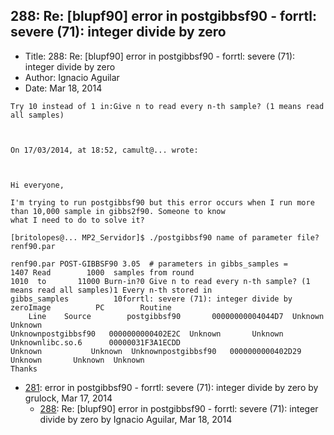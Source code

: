 ## 288: Re: [blupf90] error in postgibbsf90 - forrtl: severe (71): integer divide by zero

- Title: 288: Re: [blupf90] error in postgibbsf90 - forrtl: severe (71): integer divide by zero
- Author: Ignacio Aguilar
- Date: Mar 18, 2014
```
Try 10 instead of 1 in:Give n to read every n-th sample? (1 means read all samples)



On 17/03/2014, at 18:52, camult@... wrote:



Hi everyone, 

I'm trying to run postgibbsf90 but this error occurs when I run more than 10,000 sample in gibbs2f90. Someone to know
what I need to do to solve it? 

[britolopes@... MP2_Servidor]$ ./postgibbsf90 name of parameter file?renf90.par 

renf90.par POST-GIBBSF90 3.05  # parameters in gibbs_samples =	      1407 Read        1000  samples from round       
1010  to       11000 Burn-in?0 Give n to read every n-th sample? (1 means read all samples)1 Every n-th stored in
gibbs_samples	       10forrtl: severe (71): integer divide by zeroImage	       PC		 Routine       
    Line	Source		  postgibbsf90	     00000000004044D7  Unknown		     Unknown 
Unknownpostgibbsf90	  0000000000402E2C  Unknown		  Unknown  Unknownlibc.so.6	     00000031F3A1ECDD 
Unknown 	      Unknown  Unknownpostgibbsf90	 0000000000402D29  Unknown		 Unknown  Unknown
Thanks
```

- [281](0281.md): error in postgibbsf90 - forrtl: severe (71): integer divide by zero by grulock, Mar 17, 2014
    - [288](0288.md): Re: [blupf90] error in postgibbsf90 - forrtl: severe (71): integer divide by zero by Ignacio Aguilar, Mar 18, 2014
